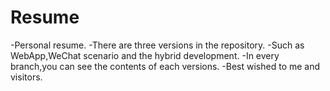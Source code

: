 # Resume
-Personal resume.
-There are three versions in the repository.
-Such as WebApp,WeChat scenario and the hybrid development.
-In every branch,you can see the contents of each versions.
-Best wished to me and visitors.
